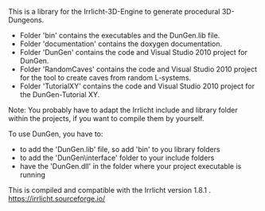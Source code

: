 This is a library for the Irrlicht-3D-Engine to generate procedural 3D-Dungeons.

- Folder 'bin' contains the executables and the DunGen.lib file.
- Folder 'documentation' contains the doxygen documentation.
- Folder 'DunGen' contains the code and Visual Studio 2010 project for DunGen.
- Folder 'RandomCaves' contains the code and Visual Studio 2010 project for the tool to create caves from random L-systems.
- Folder 'TutorialXY' contains the code and Visual Studio 2010 project for the DunGen-Tutorial XY.

Note: You probably have to adapt the Irrlicht include and library folder within the projects, if you want to compile them by yourself.

To use DunGen, you have to:
- to add the 'DunGen.lib' file, so add 'bin' to you library folders
- to add the 'DunGen\interface' folder to your include folders
- have the 'DunGen.dll' in the folder where your project executable is running

This is compiled and compatible with the Irrlicht version 1.8.1 .
https://irrlicht.sourceforge.io/
